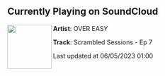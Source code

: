 ## Currently Playing on SoundCloud

[<img align="left" width="100" src="https://i1.sndcdn.com/artworks-DI8bUuSfSeAz9EZx-X4Exzg-t500x500.jpg">](https://soundcloud.com/overeasyofficial/scrambled-sessions-ep-7)

**Artist**: OVER EASY 

**Track**: Scrambled Sessions - Ep 7

Last updated at 06/05/2023 01:00

